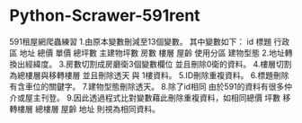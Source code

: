# Python-Scrawer-591rent

591租屋網爬蟲練習
1.由原本變數刪減至13個變數。
其中變數如下：
id 標題 行政區 地址 總價 單價 總坪數 主建物坪數 房數 樓層 屋齡 使用分區 建物型態
2.地址轉換出經緯度。
3.房數切割成房廳衛3個變數欄位 並且刪除0衛的資料。
4.樓層切割為總樓層與移轉樓層 並且刪除透天 與 1樓資料。
5.ID刪除重複資料。
6.標題刪除有含車位的關鍵字。
7.建物型態刪除透天。
8.除了id相同 由於591的資料有很多仲介或屋主刊登。
9.因此透過程式比對變數藉此刪除重複資料，如相同總價 坪數 移轉樓層 總樓層 屋齡 地址 則視為相同資料。
